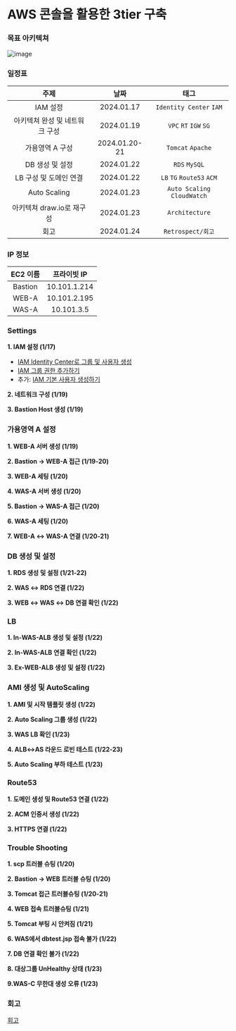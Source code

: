 # AWS 콘솔을 활용한 3tier 구축

### 목표 아키텍쳐
![image](https://github.com/plum-king/3tier-AWS-console/assets/77599304/0758c6ca-a4a5-4899-b6dc-edc8b33d485d)

### 일정표
|주제|날짜|태그|
|:---:|:---:|:---:|
|IAM 설정|2024.01.17|`Identity Center` `IAM`|
|아키텍쳐 완성 및 네트워크 구성|2024.01.19|`VPC` `RT` `IGW` `SG`|
|가용영역 A 구성|2024.01.20-21|`Tomcat` `Apache`|
|DB 생성 및 설정|2024.01.22|`RDS` `MySQL`|
|LB 구성 및 도메인 연결|2024.01.22|`LB` `TG` `Route53` `ACM`|
|Auto Scaling|2024.01.23|`Auto Scaling` `CloudWatch`|
|아키텍쳐 draw.io로 재구성|2024.01.23|`Architecture`|
|회고|2024.01.24|`Retrospect/회고`|

### IP 정보
|EC2 이름|프라이빗 IP|
|:---:|:---:|
|Bastion|10.101.1.214|
|WEB-A|10.101.2.195|
|WAS-A|10.101.3.5|

### Settings
**1. IAM 설정 (1/17)**
  - [IAM Identity Center로 그룹 및 사용자 생성](https://plum-king.tistory.com/25)
  - [IAM 그룹 권한 추가하기](https://plum-king.tistory.com/26)
  - 추가: [IAM 기본 사용자 생성하기](https://plum-king.tistory.com/27)

**2. 네트워크 구성 (1/19)**

**3. Bastion Host 생성 (1/19)**

### 가용영역 A 설정
**1. WEB-A 서버 생성 (1/19)**

**2. Bastion → WEB-A 접근 (1/19-20)**

**3. WEB-A 세팅 (1/20)**

**4. WAS-A 서버 생성 (1/20)**

**5. Bastion → WAS-A 접근 (1/20)**

**6. WAS-A 세팅 (1/20)**

**7. WEB-A ↔ WAS-A 연결 (1/20-21)**

### DB 생성 및 설정
**1. RDS 생성 및 설정 (1/21-22)**

**2. WAS ↔ RDS 연결 (1/22)**

**3. WEB ↔ WAS ↔ DB 연결 확인 (1/22)**

### LB
**1. In-WAS-ALB 생성 및 설정 (1/22)**

**2. In-WAS-ALB 연결 확인 (1/22)**

**3. Ex-WEB-ALB 생성 및 설정 (1/22)**

### AMI 생성 및 AutoScaling
**1. AMI 및 시작 템플릿 생성 (1/22)**

**2. Auto Scaling 그룹 생성 (1/22)**

**3. WAS LB 확인 (1/23)**

**4. ALB↔AS 라운드 로빈 테스트 (1/22-23)**

**5. Auto Scaling 부하 테스트 (1/23)**

### Route53
**1. 도메인 생성 및 Route53 연결 (1/22)**

**2. ACM 인증서 생성 (1/22)**

**3. HTTPS 연결 (1/22)**

### Trouble Shooting
**1. scp 트러블 슈팅 (1/20)**

**2. Bastion → WEB 트러블 슈팅 (1/20)**

**3. Tomcat 접근 트러블슈팅 (1/20-21)**

**4. WEB 접속 트러블슈팅 (1/21)**

**5. Tomcat 부팅 시 안켜짐 (1/21)**

**6. WAS에서 dbtest.jsp 접속 불가 (1/22)**

**7. DB 연결 확인 불가 (1/22)**

**8. 대상그룹 UnHealthy 상태 (1/23)**

**9.WAS-C 무한대 생성 오류 (1/23)**

### 회고
[회고](./회고.md)

